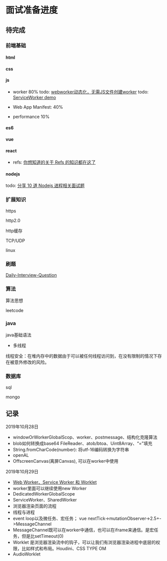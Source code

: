 # 面试准备进度

## 待完成

### 前端基础

#### html

#### css

#### js

- worker 80%
  todo: [webworker动态化，无需JS文件创建worker](https://zhuanlan.zhihu.com/p/83001302)
  todo: [ServiceWorker demo](https://developer.mozilla.org/zh-CN/docs/Web/API/Service_Worker_API)

- Web App Manifest: 40%

- performance 10%

#### es6

#### vue

#### react

- refs: [你想知道的关于 Refs 的知识都在这了](https://juejin.im/post/5db6506d6fb9a0207326a928)

#### nodejs

todo: [分享 10 道 Nodejs 进程相关面试题](https://juejin.im/post/5d082214f265da1bb564f97b)

### 扩展知识

https

http2.0

http缓存

TCP/UDP

linux

### 刷题

[Daily-Interview-Question](https://github.com/Advanced-Frontend/Daily-Interview-Question)

### 算法

算法思想

leetcode

### java

java基础语法

- 多线程

线程安全：在堆内存中的数据由于可以被任何线程访问到，在没有限制的情况下存在被意外修改的风险。

### 数据库

sql

mongo

## 记录

2019年10月28日

- windowOrWorkerGlobalScop、worker、postmessage、结构化克隆算法
- blob如何转换成base64 FileReader、atob/btoa、Uint8Array、“=”填充
- String.fromCharCode(number): 将utf-16编码转换为字符串
- openAL
- OffscreenCanvas(离屏Canvas), 可以在worker中使用

2019年10月29日

- [Web Worker、Service Worker 和 Worklet](https://juejin.im/entry/5c50f22ef265da616b1115a3)
- worker里面可以继续使用new Worker
- DedicatedWorkerGlobalScope
- ServiceWorker、SharedWorker
- 浏览器渲染页面的流程
- 线程与进程
- event loop以及微任务、宏任务； vue nextTick->mutationObserver->2.5+->MessageChannel
- MessageChannel既可以在worker中通信，也可以在iframe来通信。是宏任务，但是比setTimeout(0)
- Worklet 是浏览器渲染流中的钩子，可以让我们有浏览器渲染进程中底层的权限，比如样式和布局。Houdini、CSS TYPE OM
- AudioWorklet

